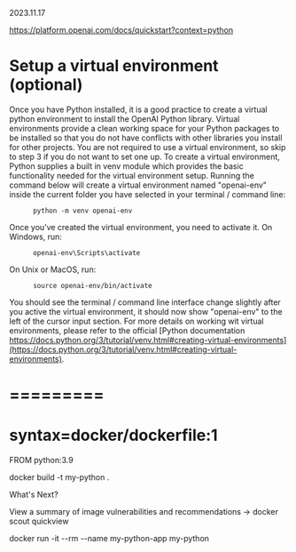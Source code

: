 2023.11.17

https://platform.openai.com/docs/quickstart?context=python

# Setup a virtual environment (optional)

Once you have Python installed, it is a good practice to create a virtual python environment to install the OpenAI Python library. Virtual environments provide a clean working space for your Python packages to be installed so that you do not have conflicts with other libraries you install for other projects. You are not required to use a virtual environment, so skip to step 3 if you do not want to set one up.
To create a virtual environment, Python supplies a built in venv module which provides the basic functionality needed for the virtual environment setup. Running the command below will create a virtual environment named "openai-env" inside the current folder you have selected in your terminal / command line:

          python -m venv openai-env

Once you’ve created the virtual environment, you need to activate it. On Windows, run:

          openai-env\Scripts\activate

On Unix or MacOS, run:

          source openai-env/bin/activate

You should see the terminal / command line interface change slightly after you active the virtual environment, it should now show "openai-env" to the left of the cursor input section. For more details on working wit virtual environments, please refer to the official 
[Python documentation https://docs.python.org/3/tutorial/venv.html#creating-virtual-environments](https://docs.python.org/3/tutorial/venv.html#creating-virtual-environments).

# =========


# syntax=docker/dockerfile:1
FROM python:3.9


docker build -t my-python .

What's Next?

  View a summary of image vulnerabilities and recommendations → docker scout quickview

docker run -it --rm --name my-python-app my-python
